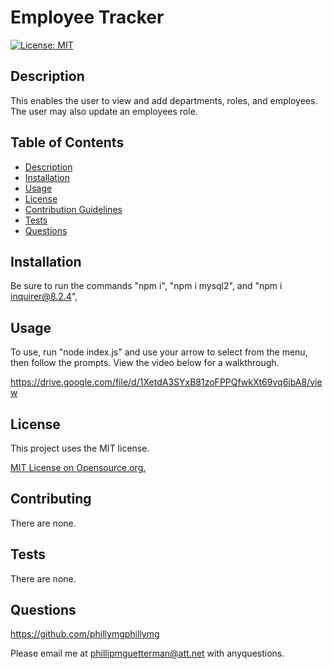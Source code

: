 
  # Employee Tracker

  [![License: MIT](https://img.shields.io/badge/License-MIT-yellow.svg)](https://opensource.org/licenses/MIT)
## Description

This enables the user to view and add  departments, roles, and employees. The user may also update an employees role.

## Table of Contents
* [Description](#description)
* [Installation](#installation)
* [Usage](#usage)
* [License](#license)
* [Contribution Guidelines](#contributing)
* [Tests](#tests)
* [Questions](#questions) 

## Installation

Be sure to run the commands "npm i", "npm i mysql2", and "npm i inquirer@8.2.4", 

## Usage

To use, run "node index.js" and use your arrow to select from the menu, then follow the prompts. View the video below for a walkthrough.

https://drive.google.com/file/d/1XetdA3SYxB81zoFPPQfwkXt69vq6ibA8/view


## License
This project uses the MIT license.

[MIT License on Opensource.org.](https://opensource.org/license/mit/)


## Contributing

There are none.

## Tests

There are none.

## Questions

https://github.com/phillymgphillymg

Please email me at phillipmguetterman@att.net with anyquestions.
